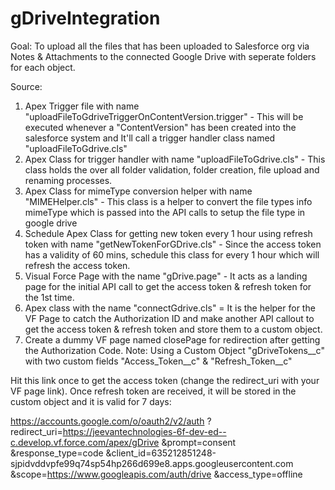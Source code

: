 # gDriveIntegration

Goal:
To upload all the files that has been uploaded to Salesforce org via Notes & Attachments to the connected Google Drive with seperate folders for each object.



Source:

1. Apex Trigger file with name "uploadFileToGdriveTriggerOnContentVersion.trigger" - This will be executed whenever a "ContentVersion" has been created into the salesforce system and It'll call a trigger handler class named "uploadFileToGdrive.cls"
2. Apex Class for trigger handler with name "uploadFileToGdrive.cls" - This class holds the over all folder validation, folder creation, file upload and renaming processes.
3. Apex Class for mimeType conversion helper with name "MIMEHelper.cls" - This class is a helper to convert the file types info mimeType which is passed into the API calls to setup the file type in google drive
4. Schedule Apex Class for getting new token every 1 hour using refresh token with name "getNewTokenForGDrive.cls" - Since the access token has a validity of 60 mins, schedule this class for every 1 hour which will refresh the access token.
5. Visual Force Page with the name "gDrive.page" - It acts as a landing page for the initial API call to get the access token & refresh token for the 1st time.
6. Apex class with the name "connectGdrive.cls" = It is the helper for the VF Page to catch the Authorization ID and make another API callout to get the access token & refresh token and store them to a custom object.
7. Create a dummy VF page named closePage for redirection after getting the Authorization Code.
Note: Using a Custom Object "gDriveTokens__c" with two custom fields "Access_Token__c" & "Refresh_Token__c"


Hit this link once to get the access token (change the redirect_uri with your VF page link). Once refresh token are received, it will be stored in the custom object and it is valid for 7 days:

https://accounts.google.com/o/oauth2/v2/auth
?redirect_uri=https://jeevantechnologies-6f-dev-ed--c.develop.vf.force.com/apex/gDrive
&prompt=consent
&response_type=code
&client_id=635212851248-sjpidvddvpfe99q74sp54hp266d699e8.apps.googleusercontent.com
&scope=https://www.googleapis.com/auth/drive
&access_type=offline
